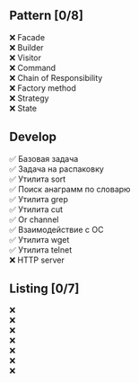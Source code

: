 ## Pattern [0/8]

❌ Facade  
❌ Builder  
❌ Visitor  
❌ Command  
❌ Chain of Responsibility  
❌ Factory method  
❌ Strategy  
❌ State

## Develop

✅ Базовая задача  
✅ Задача на распаковку  
✅ Утилита sort  
✅ Поиск анаграмм по словарю  
✅ Утилита grep  
✅ Утилита cut  
✅ Or channel  
✅ Взаимодействие с ОС  
✅ Утилита wget  
✅ Утилита telnet  
❌ HTTP server

## Listing [0/7]

❌  
❌  
❌  
❌  
❌  
❌  
❌    